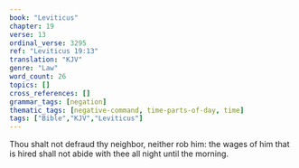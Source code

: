 ```yaml
---
book: "Leviticus"
chapter: 19
verse: 13
ordinal_verse: 3295
ref: "Leviticus 19:13"
translation: "KJV"
genre: "Law"
word_count: 26
topics: []
cross_references: []
grammar_tags: [negation]
thematic_tags: [negative-command, time-parts-of-day, time]
tags: ["Bible","KJV","Leviticus"]
---
```

Thou shalt not defraud thy neighbor, neither rob him: the wages of him that is hired shall not abide with thee all night until the morning.
